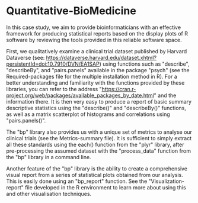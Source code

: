 # Quantitative-BioMedicine
In this case study, we aim to provide bioinformaticians with an effective framework for producing statistical reports based on the display plots of R software by reviewing the tools provided in this reliable software space.

First, we qualitatively examine a clinical trial dataset published by Harvard Dataverse (see: https://dataverse.harvard.edu/dataset.xhtml?persistentId=doi:10.7910/DVN/EA1SAP) using functions such as "describe", "describeBy", and "pairs.panels" available in the package "psych" (see the Required-packages file for the multiple installation method in R). For a better understanding and familiarity with the functions provided by these libraries, you can refer to the address "https://cran.r-project.org/web/packages/available_packages_by_date.html" and the information there. It is then very easy to produce a report of basic summary descriptive statistics using the "describe()" and "describeBy()" functions, as well as a matrix scatterplot of histograms and correlations using "pairs.panels()".

The "bp" library also provides us with a unique set of metrics to analyse our clinical trials (see the Metrics-summary file). It is sufficient to simply extract all these standards using the each() function from the "plyr" library, after pre-processing the assumed dataset with the "process_data" function from the "bp" library in a command line.

Another feature of the "bp" library is the ability to create a comprehensive visual report from a series of statistical plots obtained from our analysis. This is easily done using an "bp_report" function. See the "Visualization-report" file developed in the R environment to learn more about using this and other visualisation techniques.
